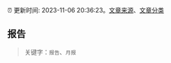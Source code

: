 :alarm_clock: 更新时间: 2023-11-06 20:36:23。[文章来源](/README.md)、[文章分类](/TAGS.md)

## 报告


> 关键字：`报告`、`月报`



